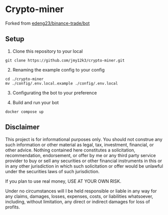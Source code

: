 # Crypto-miner

Forked from [edeng23/binance-trade/bot](https://github.com/edeng23/binance-trade-bot/tree/master)

## Setup

1. Clone this repository to your local

```shell
git clone https://github.com/jmy12k3/crypto-miner.git
```

2. Renaming the example config to your config

```shell
cd ./crypto-miner
mv ./config/.env.local.example ./config/.env.local
```

3. Configurating the bot to your preference

4. Build and run your bot

```
docker compose up
```

## Disclaimer

This project is for informational purposes only. You should not construe any such information or other material as legal, tax, investment, financial, or other advice. Nothing contained here constitutes a solicitation, recommendation, endorsement, or offer by me or any third party service provider to buy or sell any securities or other financial instruments in this or in any other jurisdiction in which such solicitation or offer would be unlawful under the securities laws of such jurisdiction.

If you plan to use real money, USE AT YOUR OWN RISK.

Under no circumstances will I be held responsible or liable in any way for any claims, damages, losses, expenses, costs, or liabilities whatsoever, including, without limitation, any direct or indirect damages for loss of profits.